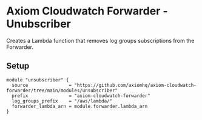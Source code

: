 # Axiom Cloudwatch Forwarder - Unubscriber

Creates a Lambda function that removes log groups subscriptions from the Forwarder.

## Setup

```hcl
module "unsubscriber" {
  source               = "https://github.com/axiomhq/axiom-cloudwatch-forwarder/tree/main/modules/unsubscriber"
  prefix               = "axiom-cloudwatch-forwarder"
  log_groups_prefix    = "/aws/lambda/"
  forwarder_lambda_arn = module.forwarder.lambda_arn
}
```
